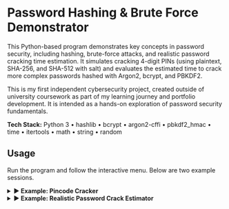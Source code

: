 # Password Hashing & Brute Force Demonstrator

This Python-based program demonstrates key concepts in password security, including hashing, brute-force attacks, and realistic password cracking time estimation. It simulates cracking 4-digit PINs (using plaintext, SHA-256, and SHA-512 with salt) and evaluates the estimated time to crack more complex passwords hashed with Argon2, bcrypt, and PBKDF2.

This is my first independent cybersecurity project, created outside of university coursework as part of my learning journey and portfolio development. It is intended as a hands-on exploration of password security fundamentals.

**Tech Stack:** Python 3 • hashlib • bcrypt • argon2-cffi • pbkdf2_hmac • time • itertools • math • string • random

## Usage

Run the program and follow the interactive menu. Below are two example sessions.

<details>
<summary><strong>▶ Example: Pincode Cracker</strong></summary>

```
Welcome to my password hashing and brute force demo!
Please select one of the following options:
1) Pincode Cracker
2) Realistic Password Crack Estimator
3) Exit
Enter Choice: 1

Would you like to choose a pincode or generate one randomly?
1) Choose my own
2) Generate randomly
Enter Choice: 2

Pincode generated: 5494

Pincode Menu

What would you like to do?
1) Plaintext brute force
2) SHA-256 with salt
3) SHA-512 with salt
4) Choose another pincode
5) Return to main menu
Enter Choice: 2

Choose the salt length for SHA-256 brute force:
1) 1 salt - 620,000 possibilities - 8.1 seconds approx
2) 2 salt - 38,440,000 possibilities - 8.4 minutes approx
3) 3 salt - 2.38 billion possibilities - 8.7 hours approx
4) 4 salt - 148 billion possibilities - 22.5 days approx
5) Return to previous menu
Enter Choice: 2

5494 in SHA-256 is:
9200f63b0f18a3e2dbb65859e96103bb790a9a56c8cc0cce621ad549b3e42547

Enter '1' to start brute force crack
Enter '2' to return to previous menu
Enter Choice: 1

Attempts: 14,585,495 (37.94%) — 17,161 attempts/s

Pincode Cracked!

- PIN:       5494
- Salt:      xG
- Attempts:  14,585,495
- Time:      849.91 seconds
- Avg speed: 17,161 attempts/sec

```

</details>

<details>
<summary><strong>▶ Example: Realistic Password Crack Estimator</strong></summary>
  
```
Welcome to my password hashing and brute force demo!
Please select one of the following options:
1) Pincode Cracker
2) Realistic Password Crack Estimator
3) Exit
Enter Choice: 2

Passwords in real life use a hashing tool similar to Argon2, bcrypt or PBKDF2.
This tool allows you to enter a password, and see how long a brute force attack
would take to crack it, based on the hashing algorithm and your systems hardware.

What would you like to do?
1) Enter a password to estimate crack time
2) Return to main menu
Enter Choice: 1
Enter your password: password1234

Estimated entropy: 62 bits

Hashing & Cracking Estimates (on your computer):
Argon2   : 0.0607s/hash — Estimated crack time: 8.87 billion years
Bcrypt   : 0.1963s/hash — Estimated crack time: 28.70 billion years
PBKDF2   : 0.0331s/hash — Estimated crack time: 4.85 billion years

Would you like to see estimated crack times based on different attacker profiles?
1) Yes
2) No, return to previous menu
Enter Choice: 1

Estimated crack times by attacker profile:

Hobbyist:
- Argon2   : 887.34 million years
- Bcrypt   : 2.87 billion years
- PBKDF2   : 484.58 million years

Mid-tier GPU rig:
- Argon2   : 88,734.14 years
- Bcrypt   : 287,028.66 years
- PBKDF2   : 48,458.34 years

High-end GPU farm:
- Argon2   : 887.34 years
- Bcrypt   : 2,870.29 years
- PBKDF2   : 484.58 years

Nation-State (ASICs):
- Argon2   : 8.87 years
- Bcrypt   : 28.70 years
- PBKDF2   : 4.85 years

```
</details>

